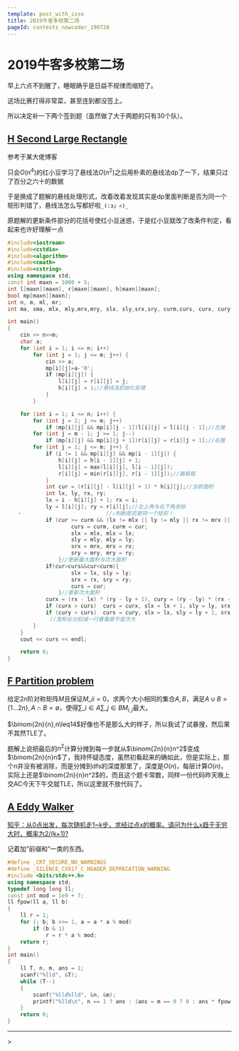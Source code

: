 ```yaml
---
template: post_with_isso
title: 2019牛客多校第二场
pageId: contests_nowcoder_190720
---
```


# 2019牛客多校第二场

早上六点不到醒了，睡眠确乎是日益不规律而缩短了。

这场比赛打得非常菜，甚至连到都没签上。

所以决定补一下两个签到题（虽然做了大于两题的只有30个队）。

## [H Second Large Rectangle](https://ac.nowcoder.com/acm/contest/882/H)

参考于某大佬博客

只会$O(n^4)$的红小豆学习了悬线法$O(n^2)$之后用朴素的悬线法dp了一下，结果只过了百分之六十的数据

于是换成了题解的悬线处理形式，改着改着发现其实是dp里面判断是否为同一个矩形判错了，悬线法怎么写都好啦`_(:з」∠)_`

原题解的更新条件部分的花括号使红小豆迷惑，于是红小豆就改了改条件判定，看起来也许好理解一点

```cpp
#include<iostream>
#include<cstdio>
#include<algorithm>
#include<cmath>
#include<cstring>
using namespace std;
const int maxn = 1000 + 5;
int l[maxn][maxn], r[maxn][maxn], h[maxn][maxn];
bool mp[maxn][maxn];
int n, m, ml, mr;
int ma, sma, mlx, mly,mrx,mry, slx, sly,srx,sry, curm,curs, curx, cury;

int main()
{
    cin >> n>>m;
    char a;
    for (int i = 1; i <= n; i++)
        for (int j = 1; j <= m; j++) {
            cin >> a;
            mp[i][j]=a-'0';
            if (mp[i][j]) {
                l[i][j] = r[i][j] = j;
                h[i][j] = 1;//悬线法初始化处理
            }
        }

    for (int i = 1; i <= n; i++) {
        for (int j = 2; j <= m; j++)
            if (mp[i][j] && mp[i][j - 1])l[i][j] = l[i][j - 1];//左推
        for (int j = m - 1; j >= 1; j--)
            if (mp[i][j] && mp[i][j + 1])r[i][j] = r[i][j + 1];//右推
        for (int j = 1; j <= m; j++) {
            if (i != 1 && mp[i][j] && mp[i - 1][j]) {
                h[i][j] = h[i - 1][j] + 1;
                l[i][j] = max(l[i][j], l[i - 1][j]);
                r[i][j] = min(r[i][j], r[i - 1][j]);//画框框
            }
            int cur = (r[i][j] - l[i][j] + 1) * h[i][j];//当前面积
            int lx, ly, rx, ry;
            lx = i - h[i][j] + 1; rx = i;
            ly = l[i][j]; ry = r[i][j];//左上角与右下角坐标
　　·　　　　　　　　　　　　　　　　//↓判断是否是同一个矩形！
            if (cur >= curm && (lx != mlx || ly != mly || rx != mrx || ry != mry)) {
                    curs = curm, curm = cur; 
                    slx = mlx, mlx = lx;
                    sly = mly, mly = ly;
                    srx = mrx, mrx = rx;
                    sry = mry, mry = ry;
                }//更新最大面积与次大面积
            if(cur>curs&&cur<curm){
                    slx = lx, sly = ly;
                    srx = rx, sry = ry;
                    curs = cur;
                }//更新次大面积
            curx = (rx - lx) * (ry - ly + 1), cury = (ry - ly) * (rx - lx + 1);
            if (curx > curs)  curs = curx, slx = lx + 1, sly = ly, srx = rx, sry = ry;
            if (cury > curs)  curs = cury, slx = lx, sly = ly + 1, srx = rx, sry = ry;
　　　　　　　　//宽和长分别减一行看看是不是次大
        }
    }
    cout << curs << endl;

    return 0;
}
```



## [F Partition problem](https://ac.nowcoder.com/acm/contest/882/F)

给定$2n$阶对称矩阵$M$且保证$M\_{ii}=0$，求两个大小相同的集合$A,B$，满足$A\cup B=\lbrace 1\ldots2n\rbrace,A\cap B=\emptyset$，使得$\sum\limits\_{i\in A}\sum\limits\_{j\in B}M_{i,j}$最大。

$\binom{2n}{n},n\leq14$好像也不是那么大的样子，所以我试了试暴搜，然后果不其然TLE了。

题解上说把最后的$n^2$计算分摊到每一步就从$\binom{2n}{n}n^2$变成$\binom{2n}{n}n$了，我持怀疑态度，虽然初看起来的确如此，但是实际上，那个$n$并没有被消除，而是分摊到dfs的深度那里了，深度是$O(n)$，每层计算$O(n)$，实际上还是$\binom{2n}{n}n^2$的，而且这个题卡常数，同样一份代码昨天晚上交AC今天下午交就TLE，所以这里就不放代码了。

## [A Eddy Walker](https://ac.nowcoder.com/acm/contest/882/A)

[知乎：从0点出发，每次随机走1~k步，求经过点x的概率。请问为什么x趋于无穷大时，概率为2/(k+1)?](https://www.zhihu.com/question/336062847)

记着加“前缀和”一类的东西。

```cpp
#define _CRT_SECURE_NO_WARNINGS
#define _SILENCE_CXX17_C_HEADER_DEPRECATION_WARNING
#include <bits/stdc++.h>
using namespace std;
typedef long long ll;
const int mod = 1e9 + 7;
ll fpow(ll a, ll b)
{
    ll r = 1;
    for (; b; b >>= 1, a = a * a % mod)
        if (b & 1)
            r = r * a % mod;
    return r;
}
int main()
{
    ll T, n, m, ans = 1;
    scanf("%lld", &T);
    while (T--)
    {
        scanf("%lld%lld", &n, &m);
        printf("%lld\n", n == 1 ? ans : (ans = m == 0 ? 0 : ans * fpow(n - 1, mod - 2) % mod));
    }
    return 0;
}
```



<hr />
> <span id='poem'></span>

<div id="__comment"></div>
<script>$(function(){$.ajax('/api/poem?rnd='+Date.now()+Math.random()).done(function(data){$('#poem').text(data);});});</script>
